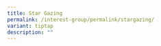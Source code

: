 ```yaml
---
title: Star Gazing
permalink: /interest-group/permalink/stargazing/
variant: tiptap
description: ""
---
```

